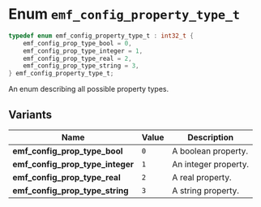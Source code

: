 # Enum `emf_config_property_type_t`

```c
typedef enum emf_config_property_type_t : int32_t {
    emf_config_prop_type_bool = 0,
    emf_config_prop_type_integer = 1,
    emf_config_prop_type_real = 2,
    emf_config_prop_type_string = 3,
} emf_config_property_type_t;
```

An enum describing all possible property types.

## Variants

| Name                             | Value | Description          |
| -------------------------------- | ----- | -------------------- |
| **emf_config_prop_type_bool**    | `0`   | A boolean property.  |
| **emf_config_prop_type_integer** | `1`   | An integer property. |
| **emf_config_prop_type_real**    | `2`   | A real property.     |
| **emf_config_prop_type_string**  | `3`   | A string property.   |